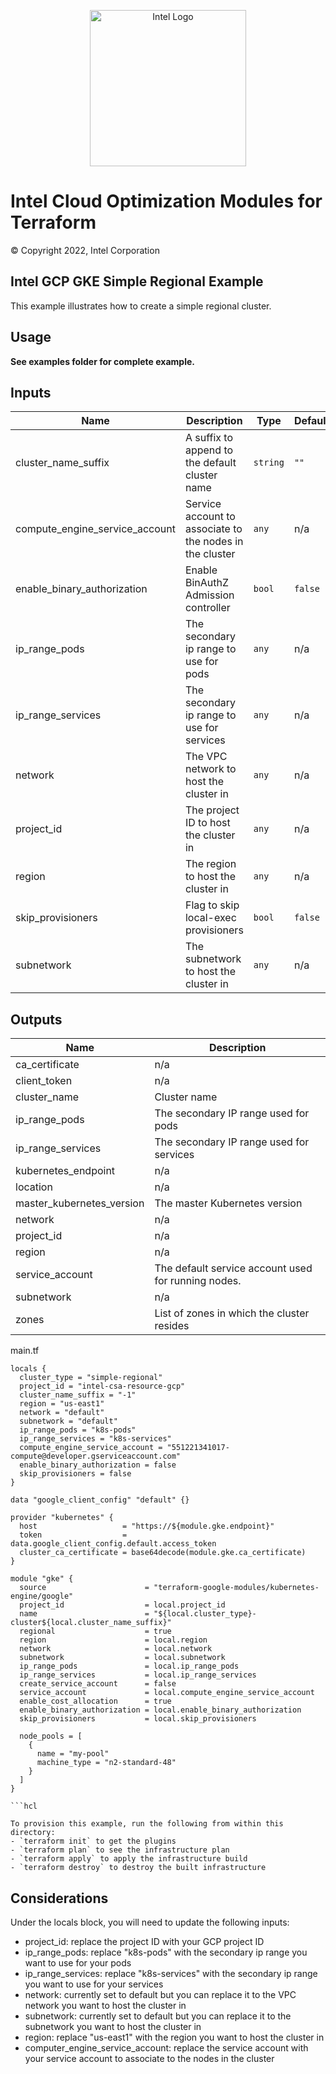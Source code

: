 <p align="center">
  <img src="https://github.com/OTCShare2/terraform-intel-hashicorp/blob/main/images/logo-classicblue-800px.png?raw=true" alt="Intel Logo" width="250"/>
</p>

# Intel Cloud Optimization Modules for Terraform

© Copyright 2022, Intel Corporation

## Intel GCP GKE Simple Regional Example

This example illustrates how to create a simple regional cluster.  

## Usage

**See examples folder for complete example.**

## Inputs

| Name | Description | Type | Default | Required |
|------|-------------|------|---------|:--------:|
| cluster\_name\_suffix | A suffix to append to the default cluster name | `string` | `""` | no |
| compute\_engine\_service\_account | Service account to associate to the nodes in the cluster | `any` | n/a | yes |
| enable\_binary\_authorization | Enable BinAuthZ Admission controller | `bool` | `false` | no |
| ip\_range\_pods | The secondary ip range to use for pods | `any` | n/a | yes |
| ip\_range\_services | The secondary ip range to use for services | `any` | n/a | yes |
| network | The VPC network to host the cluster in | `any` | n/a | yes |
| project\_id | The project ID to host the cluster in | `any` | n/a | yes |
| region | The region to host the cluster in | `any` | n/a | yes |
| skip\_provisioners | Flag to skip local-exec provisioners | `bool` | `false` | no |
| subnetwork | The subnetwork to host the cluster in | `any` | n/a | yes |

## Outputs

| Name | Description |
|------|-------------|
| ca\_certificate | n/a |
| client\_token | n/a |
| cluster\_name | Cluster name |
| ip\_range\_pods | The secondary IP range used for pods |
| ip\_range\_services | The secondary IP range used for services |
| kubernetes\_endpoint | n/a |
| location | n/a |
| master\_kubernetes\_version | The master Kubernetes version |
| network | n/a |
| project\_id | n/a |
| region | n/a |
| service\_account | The default service account used for running nodes. |
| subnetwork | n/a |
| zones | List of zones in which the cluster resides |


main.tf
```hcl
locals {
  cluster_type = "simple-regional"
  project_id = "intel-csa-resource-gcp"
  cluster_name_suffix = "-1"
  region = "us-east1"
  network = "default"
  subnetwork = "default"
  ip_range_pods = "k8s-pods"
  ip_range_services = "k8s-services"
  compute_engine_service_account = "551221341017-compute@developer.gserviceaccount.com"
  enable_binary_authorization = false
  skip_provisioners = false
}

data "google_client_config" "default" {}

provider "kubernetes" {
  host                   = "https://${module.gke.endpoint}"
  token                  = data.google_client_config.default.access_token
  cluster_ca_certificate = base64decode(module.gke.ca_certificate)
}

module "gke" {
  source                      = "terraform-google-modules/kubernetes-engine/google"
  project_id                  = local.project_id
  name                        = "${local.cluster_type}-cluster${local.cluster_name_suffix}"
  regional                    = true
  region                      = local.region
  network                     = local.network
  subnetwork                  = local.subnetwork
  ip_range_pods               = local.ip_range_pods
  ip_range_services           = local.ip_range_services
  create_service_account      = false
  service_account             = local.compute_engine_service_account
  enable_cost_allocation      = true
  enable_binary_authorization = local.enable_binary_authorization
  skip_provisioners           = local.skip_provisioners

  node_pools = [
    {
      name = "my-pool"
      machine_type = "n2-standard-48"
    }
  ] 
}

```hcl

To provision this example, run the following from within this directory:
- `terraform init` to get the plugins
- `terraform plan` to see the infrastructure plan
- `terraform apply` to apply the infrastructure build
- `terraform destroy` to destroy the built infrastructure

```

## Considerations
Under the locals block, you will need to update the following inputs: 
- project_id: replace the project ID with your GCP project ID 
- ip_range_pods: replace "k8s-pods" with the secondary ip range you want to use for your pods 
- ip_range_services: replace "k8s-services" with the secondary ip range you want to use for your services
- network: currently set to default but you can replace it to the VPC network you want to host the cluster in 
- subnetwork: currently set to default but you can replace it to the subnetwork you want to host the cluster in 
- region: replace "us-east1" with the region you want to host the cluster in 
- computer_engine_service_account: replace the service account with your service account to associate to the nodes in the cluster
